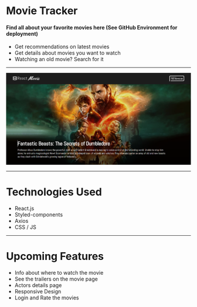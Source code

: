 # Movie Tracker

#### Find all about your favorite movies here (See GitHub Environment for deployment)

* Get recommendations on latest movies
* Get details about movies you want to watch
* Watching an old movie? Search for it

*****************************
![MovieTrackerImage](./images/appSS.png)

*******************************
# Technologies Used
* React.js
* Styled-components
* Axios
* CSS / JS

*************************** 
# Upcoming Features
* Info about where to watch the movie
* See the trailers on the movie page
* Actors details page
* Responsive Design
* Login and Rate the movies
